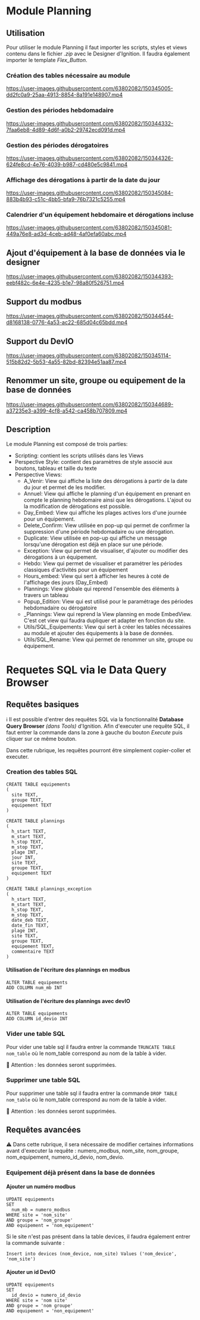 # Module Planning
  
## Utilisation

Pour utiliser le module Planning il faut importer les scripts, styles et views contenu dans le fichier *.zip* avec le Designer d'Ignition.
Il faudra également importer le template *Flex_Button*.

### Création des tables nécessaire au module

https://user-images.githubusercontent.com/63802082/150345005-dd2fc0a9-25aa-4913-8854-8a191e148907.mp4

### Gestion des périodes hebdomadaire

https://user-images.githubusercontent.com/63802082/150344332-7faa6eb8-4d89-4d6f-a0b2-29742ecd091d.mp4

### Gestion des périodes dérogatoires

https://user-images.githubusercontent.com/63802082/150344326-624fe8cd-4e76-4039-b987-cd480e5c9841.mp4

### Affichage des dérogations à partir de la date du jour

https://user-images.githubusercontent.com/63802082/150345084-883b4b93-c51c-4bb5-bfa9-76b7321c5255.mp4

### Calendrier d'un équipement hebdomaire et dérogations incluse

https://user-images.githubusercontent.com/63802082/150345081-449a76e8-ad3d-4ceb-ad48-4af0efa60abc.mp4

## Ajout d'équipement à la base de données via le designer

https://user-images.githubusercontent.com/63802082/150344393-eebf482c-6e4e-4235-b1e7-98a80f526751.mp4

## Support du modbus

https://user-images.githubusercontent.com/63802082/150344544-d8168138-0776-4a53-ac22-685d04c65bdd.mp4

## Support du DevIO

https://user-images.githubusercontent.com/63802082/150345114-515b82d2-5b53-4a55-82bd-82394e51aa87.mp4

## Renommer un site, groupe ou equipement de la base de données

https://user-images.githubusercontent.com/63802082/150344689-a37235e3-a399-4cf8-a542-ca458b707809.mp4

## Description

Le module Planning est composé de trois parties:

* Scripting: contient les scripts utilisés dans les Views
* Perspective Style: contient des paramètres de style associé aux boutons, tableau et taille du texte
* Perspective Views: 
  - A_Venir: View qui affiche la liste des dérogations à partir de la date du jour et permet de les modifier.
  - Annuel: View qui affiche le planning d'un équipement en prenant en compte le planning hebdomaire ainsi que les dérogations. L'ajout ou la modification de dérogations est possible.
  - Day_Embed: View qui affiche les plages actives lors d'une journée pour un équipement.
  - Delete_Confirm: View utilisée en pop-up qui permet de confirmer la suppression d'une période hebdomadaire ou une dérogation.
  - Duplicate: View utilisée en pop-up qui affiche un message lorsqu'une dérogation est déjà en place sur une période.
  - Exception: View qui permet de visualiser, d'ajouter ou modifier des dérogations à un équipement.
  - Hebdo: View qui permet de visualiser et paramétrer les périodes classiques d'activités pour un équipement
  - Hours_embed: View qui sert à afficher les heures à coté de l'affichage des jours (Day_Embed)
  - Plannings: View globale qui reprend l'ensemble des éléments à travers un tableau
  - Popup_Edition: View qui est utilisé pour le paramétrage des périodes hebdomadaire ou dérogatoire
  - _Plannings: View qui reprend la View planning en mode EmbedView. C'est cet view qui faudra dupliquer et adapter en fonction du site.
  - Utils/SQL_Equipements: View qui sert à créer les tables nécessaires au module et ajouter des équipements à la base de données.
  - Utils/SQL_Rename: View qui permet de renommer un site, groupe ou équipement.

# Requetes SQL via le Data Query Browser

## Requêtes basiques

ℹ️ Il est possible d'entrer des requêtes SQL via la fonctionnalité **Database Query Browser** *(dans Tools)* d'Ignition. Afin d'executer une requête SQL, il faut entrer la commande dans la zone à gauche du bouton *Execute* puis cliquer sur ce même bouton.

Dans cette rubrique, les requêtes pourront être simplement copier-coller et executer.

### Creation des tables SQL

```
CREATE TABLE equipements
(
  site TEXT,
  groupe TEXT,
  equipement TEXT
)
```

```
CREATE TABLE plannings
(
  h_start TEXT,
  m_start TEXT,
  h_stop TEXT,
  m_stop TEXT,
  plage INT,
  jour INT,
  site TEXT,
  groupe TEXT,
  equipement TEXT
)
```

```
CREATE TABLE plannings_exception
(
  h_start TEXT,
  m_start TEXT,
  h_stop TEXT,
  m_stop TEXT,
  date_deb TEXT,
  date_fin TEXT,
  plage INT,
  site TEXT,
  groupe TEXT,
  equipement TEXT,
  commentaire TEXT
)
```

#### Utilisation de l'écriture des plannings en modbus

```
ALTER TABLE equipements
ADD COLUMN num_mb INT
```

#### Utilisation de l'écriture des plannings avec devIO

```
ALTER TABLE equipements
ADD COLUMN id_devio INT
```

### Vider une table SQL

Pour vider une table sql il faudra entrer la commande `TRUNCATE TABLE nom_table` où le nom_table correspond au nom de la table à vider.

🚨 Attention : les données seront supprimées.

### Supprimer une table SQL

Pour supprimer une table sql il faudra entrer la commande `DROP TABLE nom_table` où le nom_table correspond au nom de la table à vider.

🚨 Attention : les données seront supprimées.

## Requêtes avancées

⚠️ Dans cette rubrique, il sera nécessaire de modifier certaines informations avant d'executer la requête : numero_modbus, nom_site, nom_groupe, nom_equipement, numero_id_devio, nom_devio.

### Equipement déjà présent dans la base de données

#### Ajouter un numéro modbus 

```
UPDATE equipements 
SET 
  num_mb = numero_modbus
WHERE site = 'nom_site'
AND groupe = 'nom_groupe'
AND equipement = 'nom_equipement'
```

Si le site n'est pas présent dans la table devices, il faudra également entrer la commande suivante : 
```
Insert into devices (nom_device, nom_site) Values ('nom_device', 'nom_site')
```

#### Ajouter un id DevIO

```
UPDATE equipements 
SET 
  id_devio = numero_id_devio
WHERE site = 'nom site'
AND groupe = 'nom groupe'
AND equipement = 'non_equipement'
```
